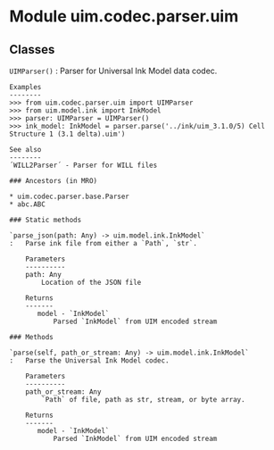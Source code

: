 Module uim.codec.parser.uim
===========================

Classes
-------

`UIMParser()`
:   Parser for Universal Ink Model data codec.
    
    Examples
    --------
    >>> from uim.codec.parser.uim import UIMParser
    >>> from uim.model.ink import InkModel
    >>> parser: UIMParser = UIMParser()
    >>> ink_model: InkModel = parser.parse('../ink/uim_3.1.0/5) Cell Structure 1 (3.1 delta).uim')
    
    See also
    --------
    ´WILL2Parser´ - Parser for WILL files

    ### Ancestors (in MRO)

    * uim.codec.parser.base.Parser
    * abc.ABC

    ### Static methods

    `parse_json(path: Any) ‑> uim.model.ink.InkModel`
    :   Parse ink file from either a `Path`, `str`.
        
        Parameters
        ----------
        path: Any
            Location of the JSON file
        
        Returns
        -------
           model - `InkModel`
               Parsed `InkModel` from UIM encoded stream

    ### Methods

    `parse(self, path_or_stream: Any) ‑> uim.model.ink.InkModel`
    :   Parse the Universal Ink Model codec.
        
        Parameters
        ----------
        path_or_stream: Any
            `Path` of file, path as str, stream, or byte array.
        
        Returns
        -------
           model - `InkModel`
               Parsed `InkModel` from UIM encoded stream